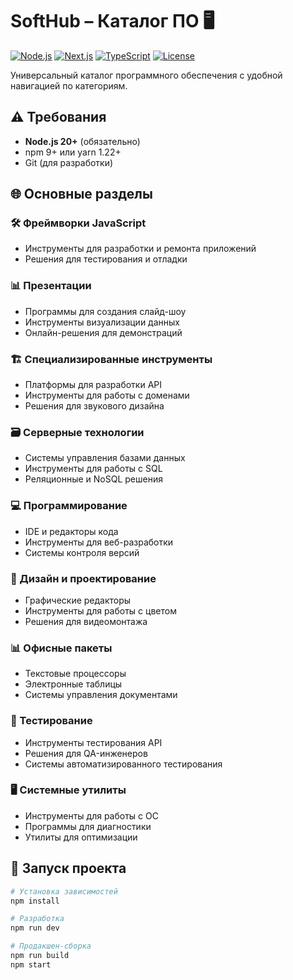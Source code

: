 # SoftHub – Каталог ПО 🖥️

[![Node.js](https://img.shields.io/badge/Node.js-20+-green?logo=node.js)](https://nodejs.org/)
[![Next.js](https://img.shields.io/badge/Next.js-14-black?logo=next.js)](https://nextjs.org/)
[![TypeScript](https://img.shields.io/badge/TypeScript-5.0-blue?logo=typescript)](https://www.typescriptlang.org/)
[![License](https://img.shields.io/badge/license-MIT-green)](LICENSE)

Универсальный каталог программного обеспечения с удобной навигацией по категориям.

## ⚠️ Требования
- **Node.js 20+** (обязательно)
- npm 9+ или yarn 1.22+
- Git (для разработки)

## 🌐 Основные разделы

### 🛠️ Фреймворки JavaScript
- Инструменты для разработки и ремонта приложений
- Решения для тестирования и отладки

### 📊 Презентации
- Программы для создания слайд-шоу
- Инструменты визуализации данных
- Онлайн-решения для демонстраций

### 🏗️ Специализированные инструменты
- Платформы для разработки API
- Инструменты для работы с доменами
- Решения для звукового дизайна

### 🗃️ Серверные технологии
- Системы управления базами данных
- Инструменты для работы с SQL
- Реляционные и NoSQL решения

### 💻 Программирование
- IDE и редакторы кода
- Инструменты для веб-разработки
- Системы контроля версий

### 🎨 Дизайн и проектирование
- Графические редакторы
- Инструменты для работы с цветом
- Решения для видеомонтажа

### 📊 Офисные пакеты
- Текстовые процессоры
- Электронные таблицы
- Системы управления документами

### 🧪 Тестирование
- Инструменты тестирования API
- Решения для QA-инженеров
- Системы автоматизированного тестирования

### 🖥️ Системные утилиты
- Инструменты для работы с ОС
- Программы для диагностики
- Утилиты для оптимизации

## 🚀 Запуск проекта

```bash
# Установка зависимостей
npm install

# Разработка
npm run dev

# Продакшен-сборка
npm run build
npm start
